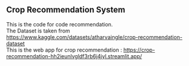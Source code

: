 ## Crop Recommendation System
This is the code for code recommendation.<br>
The Dataset is taken from https://www.kaggle.com/datasets/atharvaingle/crop-recommendation-dataset  <br>
This is the web app for crop recommendation :  https://crop-recommendation-hh2ieunlvgldf3rb6j4jyl.streamlit.app/
